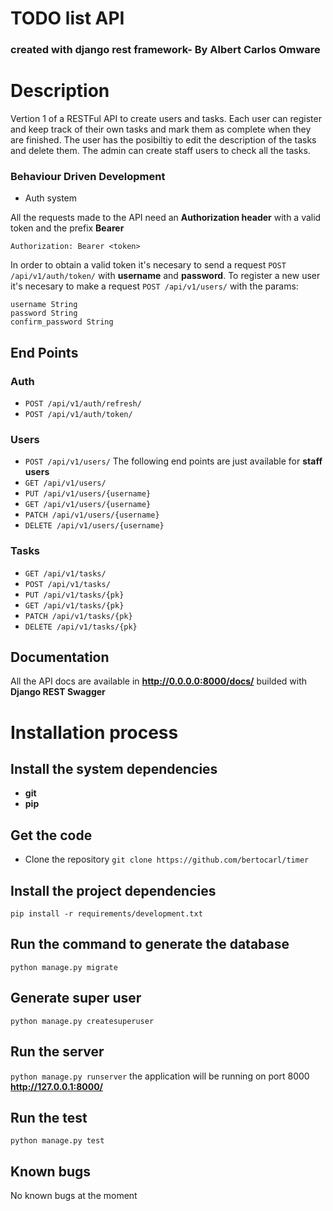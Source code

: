 # TODO list API
### created with django rest framework- By Albert Carlos Omware

# Description

Vertion 1 of a RESTFul API to create users and tasks. Each user can register and keep track of their own tasks and mark them as complete when they are finished. The user has the posibiltiy to edit the description of the tasks and delete them. The admin can create staff users to check all the tasks.

### Behaviour Driven Development

* Auth system

All the requests made to the API need an **Authorization header** with a valid token and the prefix **Bearer**

```Authorization: Bearer <token>```

In order to obtain a valid token it's necesary to send a request `POST /api/v1/auth/token/` with **username** and **password**. To register a new user it's necesary to make a request `POST /api/v1/users/` with the params:
```
username String
password String
confirm_password String
```

## End Points
### Auth
* `POST /api/v1/auth/refresh/`
* `POST /api/v1/auth/token/`

### Users
* `POST /api/v1/users/`
The following end points are just available for **staff users**
* `GET /api/v1/users/`
* `PUT /api/v1/users/{username}`
* `GET /api/v1/users/{username}`
* `PATCH /api/v1/users/{username}`
* `DELETE /api/v1/users/{username}`

### Tasks
* `GET /api/v1/tasks/`
* `POST /api/v1/tasks/`
* `PUT /api/v1/tasks/{pk}`
* `GET /api/v1/tasks/{pk}`
* `PATCH /api/v1/tasks/{pk}`
* `DELETE /api/v1/tasks/{pk}`

## Documentation
All the API docs are available in **http://0.0.0.0:8000/docs/** builded with **Django REST Swagger**

# Installation process 

## Install the system dependencies
* **git** 
* **pip**

## Get the code
* Clone the repository
`git clone https://github.com/bertocarl/timer`

## Install the project dependencies

`pip install -r requirements/development.txt`

## Run the command to generate the database
`python manage.py migrate`

## Generate super user
`python manage.py createsuperuser`

## Run the server
`python manage.py runserver` the application will be running on port 8000 **http://127.0.0.1:8000/**

## Run the test
`python manage.py test`

## Known bugs
No known bugs at the moment

